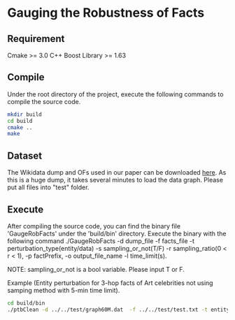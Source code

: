 # Gauging the Robustness of Facts

## Requirement
Cmake >= 3.0 C++ Boost Library >= 1.63

## Compile
Under the root directory of the project, execute the following commands to compile the source code.

```zsh
mkdir build
cd build
cmake ..
make
```

## Dataset
The Wikidata dump and OFs used in our paper can be downloaded [here](https://drive.google.com/drive/folders/1R6rH2GBbD85PTCHXL2qFISNl74y45FwT?usp=sharing).
As this is a huge dump, it takes several minutes to load the data graph. 
Please put all files into "test" folder.

## Execute
After compiling the source code, you can find the binary file 'GaugeRobFacts' under the 'build/bin' directory. 
Execute the binary with the following command ./GaugeRobFacts -d dump_file -f facts_file -t perturbation_type(entity/data) -s sampling_or_not(T/F) -r sampling_ratio(0 < r < 1), -p factPrefix, -o output_file_name -l time_limit(s).

NOTE: sampling_or_not is a bool variable. Please input T or F.

Example (Entity perturbation for 3-hop facts of Art celebrities not using samping method with 5-min time limit). 
```zsh
cd build/bin
./ptbClean -d ../../test/graph60M.dat  -f ../../test/test.txt -t entity -s F -r 0.05 -p art3 -o ./art.txt -l 300
```
